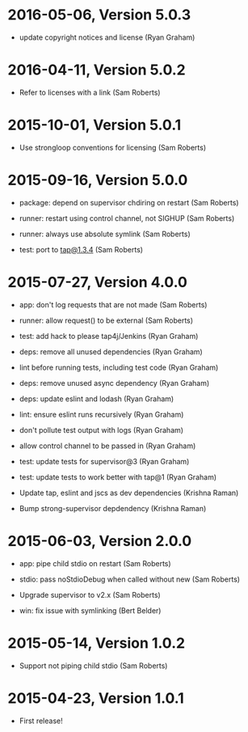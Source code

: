 2016-05-06, Version 5.0.3
=========================

 * update copyright notices and license (Ryan Graham)


2016-04-11, Version 5.0.2
=========================

 * Refer to licenses with a link (Sam Roberts)


2015-10-01, Version 5.0.1
=========================

 * Use strongloop conventions for licensing (Sam Roberts)


2015-09-16, Version 5.0.0
=========================

 * package: depend on supervisor chdiring on restart (Sam Roberts)

 * runner: restart using control channel, not SIGHUP (Sam Roberts)

 * runner: always use absolute symlink (Sam Roberts)

 * test: port to tap@1.3.4 (Sam Roberts)


2015-07-27, Version 4.0.0
=========================

 * app: don't log requests that are not made (Sam Roberts)

 * runner: allow request() to be external (Sam Roberts)

 * test: add hack to please tap4j/Jenkins (Ryan Graham)

 * deps: remove all unused dependencies (Ryan Graham)

 * lint before running tests, including test code (Ryan Graham)

 * deps: remove unused async dependency (Ryan Graham)

 * deps: update eslint and lodash (Ryan Graham)

 * lint: ensure eslint runs recursively (Ryan Graham)

 * don't pollute test output with logs (Ryan Graham)

 * allow control channel to be passed in (Ryan Graham)

 * test: update tests for supervisor@3 (Ryan Graham)

 * test: update tests to work better with tap@1 (Ryan Graham)

 * Update tap, eslint and jscs as dev dependencies (Krishna Raman)

 * Bump strong-supervisor depdendency (Krishna Raman)


2015-06-03, Version 2.0.0
=========================

 * app: pipe child stdio on restart (Sam Roberts)

 * stdio: pass noStdioDebug when called without new (Sam Roberts)

 * Upgrade supervisor to v2.x (Sam Roberts)

 * win: fix issue with symlinking (Bert Belder)


2015-05-14, Version 1.0.2
=========================

 * Support not piping child stdio (Sam Roberts)


2015-04-23, Version 1.0.1
=========================

 * First release!
